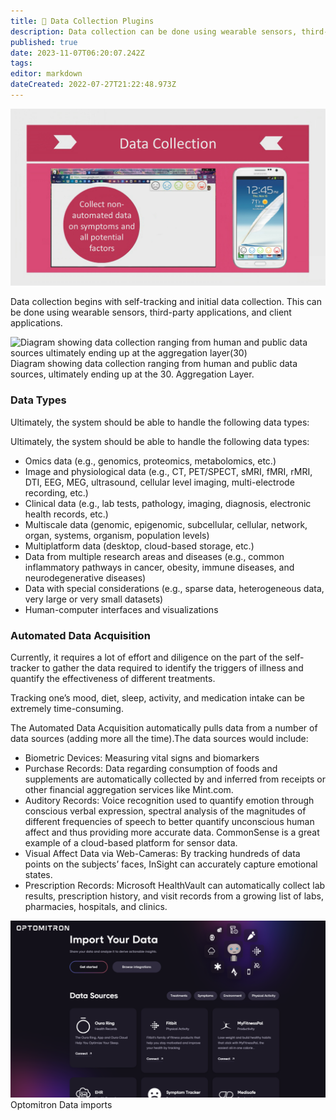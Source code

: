```yaml
---
title: 📲 Data Collection Plugins
description: Data collection can be done using wearable sensors, third-party applications, and client applications.
published: true
date: 2023-11-07T06:20:07.242Z
tags: 
editor: markdown
dateCreated: 2022-07-27T21:22:48.973Z
---
```


![](/assets/data-collection-plugins.PNG)

Data collection begins with self-tracking and initial data collection. This can be done using wearable sensors, third-party applications, and client applications.

![Diagram showing data collection ranging from human and public data
sources ultimately ending up at the aggregation layer(30)](/assets/data-collection-flow-chart.png)
Diagram showing data collection ranging from human and public data sources, ultimately ending up at the 30. Aggregation Layer.

### Data Types

Ultimately, the system should be able to handle the following data types:

Ultimately, the system should be able to handle the following data types:
- Omics data (e.g., genomics, proteomics, metabolomics, etc.)
- Image and physiological data (e.g., CT, PET/SPECT, sMRI, fMRI, rMRI, DTI, EEG, MEG, ultrasound, cellular level imaging, multi-electrode recording, etc.)
- Clinical data (e.g., lab tests, pathology, imaging, diagnosis, electronic health records, etc.)
- Multiscale data (genomic, epigenomic, subcellular, cellular, network, organ, systems, organism, population levels)
- Multiplatform data (desktop, cloud-based storage, etc.)
- Data from multiple research areas and diseases (e.g., common inflammatory pathways in cancer, obesity, immune diseases, and neurodegenerative diseases)
- Data with special considerations (e.g., sparse data, heterogeneous data, very large or very small datasets)
- Human-computer interfaces and visualizations

### Automated Data Acquisition

Currently, it requires a lot of effort and diligence on the part of the self-tracker to gather the data required to identify the triggers of illness and quantify the effectiveness of different treatments. 

Tracking one’s mood, diet, sleep, activity, and medication intake can be extremely time-consuming. 

The Automated Data Acquisition automatically pulls data from a number of data sources (adding more all the time).The data sources would include:

- Biometric Devices: Measuring vital signs and biomarkers
- Purchase Records: Data regarding consumption of foods and supplements are automatically collected by and inferred from receipts or other financial aggregation services like Mint.com.
- Auditory Records: Voice recognition used to quantify emotion through conscious verbal expression, spectral analysis of the magnitudes of different frequencies of speech to better quantify unconscious human affect and thus providing more accurate data. CommonSense is a great example of a cloud-based platform for sensor data.
- Visual Affect Data via Web-Cameras: By tracking hundreds of data points on the subjects’ faces, InSight can accurately capture emotional states.
- Prescription Records: Microsoft HealthVault can automatically collect lab results, prescription history, and visit records from a growing list of labs, pharmacies, hospitals, and clinics.

![spaces_alpb7mdybf0ce3vsyslf_uploads_git-blob-edb4adfe424234ff8866fd666bff043fd04c4d5a_integrations-screenshot.png](/spaces_alpb7mdybf0ce3vsyslf_uploads_git-blob-edb4adfe424234ff8866fd666bff043fd04c4d5a_integrations-screenshot.png)
Optomitron Data imports
